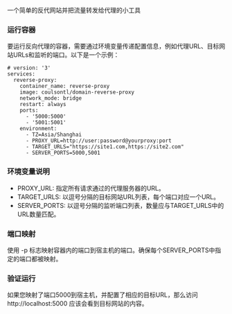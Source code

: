 一个简单的反代网站并把流量转发给代理的小工具

### 运行容器
要运行反向代理的容器，需要通过环境变量传递配置信息，例如代理URL、目标网站URLs和监听的端口。以下是一个示例：

```
# version: '3'
services:
  reverse-proxy:
    container_name: reverse-proxy
    image: coulsontl/domain-reverse-proxy
    network_mode: bridge
    restart: always
    ports:
      - '5000:5000'
      - '5001:5001'
    environment:
      - TZ=Asia/Shanghai
      - PROXY_URL=http://user:password@yourproxy:port
      - TARGET_URLS="https://site1.com,https://site2.com"
      - SERVER_PORTS=5000,5001
```

### 环境变量说明
* PROXY_URL: 指定所有请求通过的代理服务器的URL。
* TARGET_URLS: 以逗号分隔的目标网站URL列表，每个端口对应一个URL。
* SERVER_PORTS: 以逗号分隔的监听端口列表，数量应与TARGET_URLS中的URL数量匹配。

### 端口映射
使用 -p 标志映射容器内的端口到宿主机的端口。确保每个SERVER_PORTS中指定的端口都被映射。

### 验证运行
如果您映射了端口5000到宿主机，并配置了相应的目标URL，那么访问 http://localhost:5000 应该会看到目标网站的内容。
